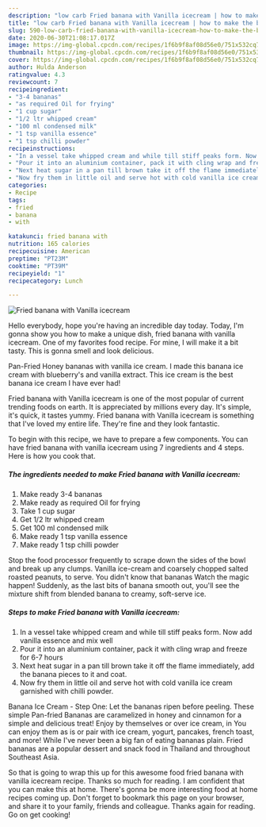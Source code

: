 ```yaml
---
description: "low carb Fried banana with Vanilla icecream | how to make the best Fried banana with Vanilla icecream"
title: "low carb Fried banana with Vanilla icecream | how to make the best Fried banana with Vanilla icecream"
slug: 590-low-carb-fried-banana-with-vanilla-icecream-how-to-make-the-best-fried-banana-with-vanilla-icecream
date: 2020-06-30T21:08:17.017Z
image: https://img-global.cpcdn.com/recipes/1f6b9f8af08d56e0/751x532cq70/fried-banana-with-vanilla-icecream-recipe-main-photo.jpg
thumbnail: https://img-global.cpcdn.com/recipes/1f6b9f8af08d56e0/751x532cq70/fried-banana-with-vanilla-icecream-recipe-main-photo.jpg
cover: https://img-global.cpcdn.com/recipes/1f6b9f8af08d56e0/751x532cq70/fried-banana-with-vanilla-icecream-recipe-main-photo.jpg
author: Hulda Anderson
ratingvalue: 4.3
reviewcount: 7
recipeingredient:
- "3-4 bananas"
- "as required Oil for frying"
- "1 cup sugar"
- "1/2 ltr whipped cream"
- "100 ml condensed milk"
- "1 tsp vanilla essence"
- "1 tsp chilli powder"
recipeinstructions:
- "In a vessel take whipped cream and while till stiff peaks form. Now add vanilla essence and mix well"
- "Pour it into an aluminium container, pack it with cling wrap and freeze for 6-7 hours"
- "Next heat sugar in a pan till brown take it off the flame immediately, add the banana pieces to it and coat."
- "Now fry them in little oil and serve hot with cold vanilla ice cream garnished with chilli powder."
categories:
- Recipe
tags:
- fried
- banana
- with

katakunci: fried banana with 
nutrition: 165 calories
recipecuisine: American
preptime: "PT23M"
cooktime: "PT39M"
recipeyield: "1"
recipecategory: Lunch

---
```



![Fried banana with Vanilla icecream](https://img-global.cpcdn.com/recipes/1f6b9f8af08d56e0/751x532cq70/fried-banana-with-vanilla-icecream-recipe-main-photo.jpg)

Hello everybody, hope you're having an incredible day today. Today, I'm gonna show you how to make a unique dish, fried banana with vanilla icecream. One of my favorites food recipe. For mine, I will make it a bit tasty. This is gonna smell and look delicious.

Pan-Fried Honey bananas with vanilla ice cream. I made this banana ice cream with blueberry&#39;s and vanilla extract. This ice cream is the best banana ice cream I have ever had!

Fried banana with Vanilla icecream is one of the most popular of current trending foods on earth. It is appreciated by millions every day. It's simple, it's quick, it tastes yummy. Fried banana with Vanilla icecream is something that I've loved my entire life. They're fine and they look fantastic.


To begin with this recipe, we have to prepare a few components. You can have fried banana with vanilla icecream using 7 ingredients and 4 steps. Here is how you cook that.

<!--inarticleads1-->

##### The ingredients needed to make Fried banana with Vanilla icecream:

1. Make ready 3-4 bananas
1. Make ready as required Oil for frying
1. Take 1 cup sugar
1. Get 1/2 ltr whipped cream
1. Get 100 ml condensed milk
1. Make ready 1 tsp vanilla essence
1. Make ready 1 tsp chilli powder


Stop the food processor frequently to scrape down the sides of the bowl and break up any clumps. Vanilla ice-cream and coarsely chopped salted roasted peanuts, to serve. You didn&#39;t know that bananas Watch the magic happen! Suddenly, as the last bits of banana smooth out, you&#39;ll see the mixture shift from blended banana to creamy, soft-serve ice. 

<!--inarticleads2-->

##### Steps to make Fried banana with Vanilla icecream:

1. In a vessel take whipped cream and while till stiff peaks form. Now add vanilla essence and mix well
1. Pour it into an aluminium container, pack it with cling wrap and freeze for 6-7 hours
1. Next heat sugar in a pan till brown take it off the flame immediately, add the banana pieces to it and coat.
1. Now fry them in little oil and serve hot with cold vanilla ice cream garnished with chilli powder.


Banana Ice Cream - Step One: Let the bananas ripen before peeling. These simple Pan-fried Bananas are caramelized in honey and cinnamon for a simple and delicious treat! Enjoy by themselves or over ice cream, in You can enjoy them as is or pair with ice cream, yogurt, pancakes, french toast, and more! While I&#39;ve never been a big fan of eating bananas plain. Fried bananas are a popular dessert and snack food in Thailand and throughout Southeast Asia. 

So that is going to wrap this up for this awesome food fried banana with vanilla icecream recipe. Thanks so much for reading. I am confident that you can make this at home. There's gonna be more interesting food at home recipes coming up. Don't forget to bookmark this page on your browser, and share it to your family, friends and colleague. Thanks again for reading. Go on get cooking!
